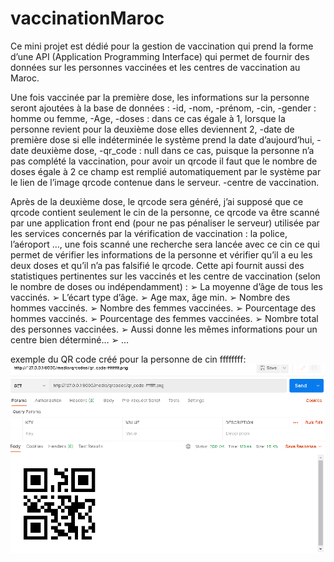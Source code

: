 # vaccinationMaroc
Ce mini projet est dédié pour la gestion de vaccination qui prend la forme d’une
API (Application Programming Interface) qui permet de fournir des données sur
les personnes vaccinées et les centres de vaccination au Maroc.

Une fois vaccinée par la première dose, les informations sur la personne seront
ajoutées à la base de données :
-id,
-nom,
-prénom,
-cin,
-gender : homme ou femme,
-Age,
-doses : dans ce cas égale à 1, lorsque la personne revient pour la deuxième dose
elles deviennent 2,
-date de première dose si elle indéterminée le système prend la date d’aujourd’hui,
-date deuxième dose,
-qr_code : null dans ce cas, puisque la personne n’a pas complété la vaccination, pour avoir un qrcode il faut que le nombre de doses égale à 2 ce champ est remplié automatiquement par le système par le lien de l’image qrcode contenue dans le serveur.
-centre de vaccination.

Après de la deuxième dose, le qrcode sera généré, j’ai supposé que ce qrcode contient seulement le cin de la personne, ce qrcode va être scanné par une application front end (pour ne pas pénaliser le serveur) utilisée par les services concernés par la vérification de vaccination : la police, l’aéroport …, une fois scanné une recherche sera lancée avec ce cin ce qui permet de vérifier les informations de la personne et vérifier qu’il a eu les deux doses et qu’il n’a pas falsifié le qrcode.
Cette api fournit aussi des statistiques pertinentes sur les vaccinés et les centre de vaccination (selon le nombre de doses ou indépendamment) :
➢ La moyenne d’âge de tous les vaccinés.
➢ L’écart type d’âge.
➢ Age max, âge min.
➢ Nombre des hommes vaccinés.
➢ Nombre des femmes vaccinées.
➢ Pourcentage des hommes vaccinés.
➢ Pourcentage des femmes vaccinées.
➢ Nombre total des personnes vaccinées.
➢ Aussi donne les mêmes informations pour un centre bien déterminé…
➢ …

exemple du QR code créé pour la personne de cin ffffffff:
![exemple QR code](/ReadmeImgs/qr%20exemple.PNG)



